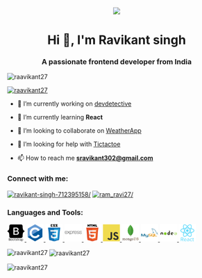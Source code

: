 


###

<div align="center">
  <img height="200" src="https://i.imgflip.com/65efzo.gif"  />
</div>

###

<h1 align="center">Hi 👋, I'm Ravikant singh</h1>
<h3 align="center">A passionate frontend developer from India</h3>

<p align="left"> <img src="https://komarev.com/ghpvc/?username=raavikant27&label=Profile%20views&color=0e75b6&style=flat" alt="raavikant27" /> </p>

<p align="left"> <a href="https://github.com/ryo-ma/github-profile-trophy"><img src="https://github-profile-trophy.vercel.app/?username=raavikant27" alt="raavikant27" /></a> </p>

- 🔭 I’m currently working on [devdetective](https://devdetective-ravikant.netlify.app/)

- 🌱 I’m currently learning **React**

- 👯 I’m looking to collaborate on [WeatherApp](https://weatherapi-ravikant.netlify.app/)

- 🤝 I’m looking for help with [Tictactoe](https://tictactoe-proj.netlify.app/)

- 📫 How to reach me **sravikant302@gmail.com**

<h3 align="left">Connect with me:</h3>
<p align="left">
<a href="https://linkedin.com/in/ravikant-singh-712395158/" target="blank"><img align="center" src="https://raw.githubusercontent.com/rahuldkjain/github-profile-readme-generator/master/src/images/icons/Social/linked-in-alt.svg" alt="ravikant-singh-712395158/" height="30" width="40" /></a>
<a href="https://www.leetcode.com/ram_ravi27/" target="blank"><img align="center" src="https://raw.githubusercontent.com/rahuldkjain/github-profile-readme-generator/master/src/images/icons/Social/leet-code.svg" alt="ram_ravi27/" height="30" width="40" /></a>
</p>

<h3 align="left">Languages and Tools:</h3>
<p align="left"> <a href="https://getbootstrap.com" target="_blank" rel="noreferrer"> <img src="https://raw.githubusercontent.com/devicons/devicon/master/icons/bootstrap/bootstrap-plain-wordmark.svg" alt="bootstrap" width="40" height="40"/> </a> <a href="https://www.cprogramming.com/" target="_blank" rel="noreferrer"> <img src="https://raw.githubusercontent.com/devicons/devicon/master/icons/c/c-original.svg" alt="c" width="40" height="40"/> </a> <a href="https://www.w3schools.com/css/" target="_blank" rel="noreferrer"> <img src="https://raw.githubusercontent.com/devicons/devicon/master/icons/css3/css3-original-wordmark.svg" alt="css3" width="40" height="40"/> </a> <a href="https://expressjs.com" target="_blank" rel="noreferrer"> <img src="https://raw.githubusercontent.com/devicons/devicon/master/icons/express/express-original-wordmark.svg" alt="express" width="40" height="40"/> </a> <a href="https://www.w3.org/html/" target="_blank" rel="noreferrer"> <img src="https://raw.githubusercontent.com/devicons/devicon/master/icons/html5/html5-original-wordmark.svg" alt="html5" width="40" height="40"/> </a> <a href="https://developer.mozilla.org/en-US/docs/Web/JavaScript" target="_blank" rel="noreferrer"> <img src="https://raw.githubusercontent.com/devicons/devicon/master/icons/javascript/javascript-original.svg" alt="javascript" width="40" height="40"/> </a> <a href="https://www.mongodb.com/" target="_blank" rel="noreferrer"> <img src="https://raw.githubusercontent.com/devicons/devicon/master/icons/mongodb/mongodb-original-wordmark.svg" alt="mongodb" width="40" height="40"/> </a> <a href="https://www.mysql.com/" target="_blank" rel="noreferrer"> <img src="https://raw.githubusercontent.com/devicons/devicon/master/icons/mysql/mysql-original-wordmark.svg" alt="mysql" width="40" height="40"/> </a> <a href="https://nodejs.org" target="_blank" rel="noreferrer"> <img src="https://raw.githubusercontent.com/devicons/devicon/master/icons/nodejs/nodejs-original-wordmark.svg" alt="nodejs" width="40" height="40"/> </a> <a href="https://reactjs.org/" target="_blank" rel="noreferrer"> <img src="https://raw.githubusercontent.com/devicons/devicon/master/icons/react/react-original-wordmark.svg" alt="react" width="40" height="40"/> </a> </p>

<p><img align="left" src="https://github-readme-stats.vercel.app/api/top-langs?username=raavikant27&show_icons=true&locale=en&layout=compact" alt="raavikant27" /></p>

<p>&nbsp;<img align="center" src="https://github-readme-stats.vercel.app/api?username=raavikant27&show_icons=true&locale=en" alt="raavikant27" /></p>

<p><img align="center" src="https://github-readme-streak-stats.herokuapp.com/?user=raavikant27&" alt="raavikant27" /></p>

